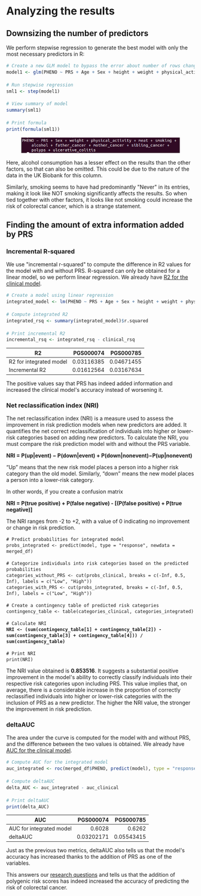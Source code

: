 # Analyzing the results

## Downsizing the number of predictors

We perform stepwise regression to generate the best model with only the most necessary predictors in R:

```r
# Create a new GLM model to bypass the error about number of rows changing
model1 <- glm(PHENO ~ PRS + Age + Sex + height + weight + physical_activity + meat + smoking + alcohol + father_cancer + mother_cancer + sibling_cancer + polyps + crohns_disease + ulcerative_colitis, data = model_1$model, family = binomial)

# Run stepwise regression
sml1 <- step(model1)

# View summary of model
summary(sml1)

# Print formula
print(formula(sml1))
```

<figure><img src="../.gitbook/assets/image (1).png" alt=""><figcaption></figcaption></figure>

Here, alcohol consumption has a lesser effect on the results than the other factors, so that can also be omitted. This could be due to the nature of the data in the UK Biobank for this column.

Similarly, smoking seems to have had predominantly "Never" in its entries, making it look like NOT smoking significantly affects the results. So when tied together with other factors, it looks like not smoking could increase the risk of colorectal cancer, which is a strange statement.

## Finding the amount of extra information added by PRS

### Incremental R-squared

We use "incremental r-squared" to compute the difference in R2 values for the model with and without PRS. R-squared can only be obtained for a linear model, so we perform linear regression. We already have [R2 for the clinical model](../clinical-risk-factors/analyzing-the-results.md#r-squared-r2).

```r
# Create a model using linear regression
integrated_model <- lm(PHENO ~ PRS + Age + Sex + height + weight + physical_activity + meat + smoking + alcohol + father_cancer + mother_cancer + sibling_cancer + polyps + crohns_disease + ulcerative_colitis, data = merged_df, family = binomial)

# Compute integrated R2
integrated_rsq <- summary(integrated_model)$r.squared

# Print incremental R2
incremental_rsq <- integrated_rsq - clinical_rsq
```

| R2                      |  PGS000074 |  PGS000785 |
| ----------------------- | ---------: | ---------: |
| R2 for integrated model | 0.03116385 | 0.04671455 |
| Incremental R2          | 0.01612564 | 0.03167634 |

The positive values say that PRS has indeed added information and increased the clinical model's accuracy instead of worsening it.&#x20;

### Net reclassification index (NRI)

The net reclassification index (NRI) is a measure used to assess the improvement in risk prediction models when new predictors are added. It quantifies the net correct reclassification of individuals into higher or lower-risk categories based on adding new predictors. To calculate the NRI, you must compare the risk prediction model with and without the PRS variable.

**NRI = P(up|event) − P(down|event) + P(down|nonevent)−P(up|nonevent)**

“Up” means that the new risk model places a person into a higher risk category than the old model. Similarly, “down” means the new model places a person into a lower-risk category.

In other words, if you create a confusion matrix

**NRI = P(true positive) + P(false negative) - \[(P(false positive) + P(true negative)]**

The NRI ranges from -2 to +2, with a value of 0 indicating no improvement or change in risk prediction.

<pre class="language-r" data-overflow="wrap"><code class="lang-r"># Predict probabilities for integrated model
probs_integrated &#x3C;- predict(model, type = "response", newdata = merged_df)

# Categorize individuals into risk categories based on the predicted probabilities
categories_without_PRS &#x3C;- cut(probs_clinical, breaks = c(-Inf, 0.5, Inf), labels = c("Low", "High"))
categories_with_PRS &#x3C;- cut(probs_integrated, breaks = c(-Inf, 0.5, Inf), labels = c("Low", "High"))

# Create a contingency table of predicted risk categories
contingency_table &#x3C;- table(categories_clinical, categories_integrated)

# Calculate NRI
<strong>NRI &#x3C;- (sum(contingency_table[1] + contingency_table[2]) - sum(contingency_table[3] + contingency_table[4])) / sum(contingency_table)
</strong>
# Print NRI
print(NRI)
</code></pre>

The NRI value obtained is **0.853516**. It suggests a substantial positive improvement in the model's ability to correctly classify individuals into their respective risk categories upon including PRS. This value implies that, on average, there is a considerable increase in the proportion of correctly reclassified individuals into higher or lower-risk categories with the inclusion of PRS as a new predictor. The higher the NRI value, the stronger the improvement in risk prediction.

### deltaAUC

The area under the curve is computed for the model with and without PRS, and the difference between the two values is obtained. We already have [AUC for the clinical model](../clinical-risk-factors/analyzing-the-results.md#area-under-the-curve-auc).

```r
# Compute AUC for the integrated model
auc_integrated <- roc(merged_df$PHENO, predict(model), type = "response"))$auc

# Compute deltaAUC
delta_AUC <- auc_integrated - auc_clinical

# Print deltaAUC
print(delta_AUC)
```

| AUC                      |  PGS000074 |  PGS000785 |
| ------------------------ | ---------: | ---------: |
| AUC for integrated model |     0.6028 |     0.6262 |
| deltaAUC                 | 0.03202171 | 0.05543415 |

Just as the previous two metrics, deltaAUC also tells us that the model's accuracy has increased thanks to the addition of PRS as one of the variables.&#x20;

This answers our [research questions](broken-reference) and tells us that the addition of polygenic risk scores has indeed increased the accuracy of predicting the risk of colorectal cancer.
